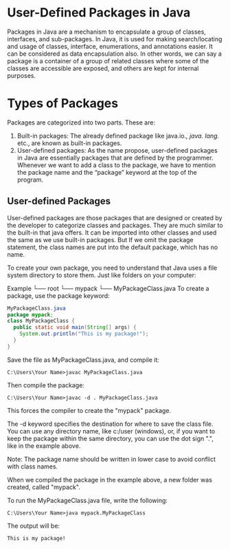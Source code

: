 # User-Defined Packages in Java
Packages in Java are a mechanism to encapsulate a group of classes, interfaces, and sub-packages. In Java, it is used for making search/locating and usage of classes, interface, enumerations, and annotations easier. It can be considered as data encapsulation also. In other words, we can say a package is a container of a group of related classes where some of the classes are accessible are exposed, and others are kept for internal purposes.

# Types of Packages
Packages are categorized into two parts. These are:
1. Built-in packages: The already defined package like java.io.*, java. lang.* etc., are known as built-in packages.
2. User-defined packages: As the name propose, user-defined packages in Java are essentially packages that are defined by the programmer. Whenever we want to add a class to the package, we have to mention the package name and the “package” keyword at the top of the program.

## User-defined Packages
User-defined packages are those packages that are designed or created by the developer to categorize classes and packages. They are much similar to the built-in that java offers. It can be imported into other classes and used the same as we use built-in packages. But If we omit the package statement, the class names are put into the default package, which has no name.

To create your own package, you need to understand that Java uses a file system directory to store them. Just like folders on your computer:

Example
└── root
  └── mypack
    └── MyPackageClass.java
To create a package, use the package keyword:
```java
MyPackageClass.java
package mypack;
class MyPackageClass {
  public static void main(String[] args) {
    System.out.println("This is my package!");
  }
}
```
Save the file as MyPackageClass.java, and compile it:
```
C:\Users\Your Name>javac MyPackageClass.java
```
Then compile the package:
```
C:\Users\Your Name>javac -d . MyPackageClass.java
```
This forces the compiler to create the "mypack" package.

The -d keyword specifies the destination for where to save the class file. You can use any directory name, like c:/user (windows), or, if you want to keep the package within the same directory, you can use the dot sign ".", like in the example above.

Note: The package name should be written in lower case to avoid conflict with class names.

When we compiled the package in the example above, a new folder was created, called "mypack".

To run the MyPackageClass.java file, write the following:
```
C:\Users\Your Name>java mypack.MyPackageClass
```
The output will be:
```
This is my package!
```
